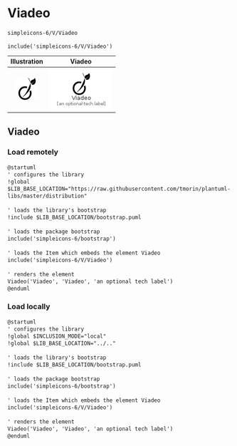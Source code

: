 # Viadeo


```text
simpleicons-6/V/Viadeo
```

```text
include('simpleicons-6/V/Viadeo')
```



| Illustration | Viadeo |
| :---: | :---: |
| ![illustration for Illustration](../../simpleicons-6/V/Viadeo.png) | ![illustration for Viadeo](../../simpleicons-6/V/Viadeo.Local.png) |




## Viadeo

### Load remotely
```plantuml
@startuml
' configures the library
!global $LIB_BASE_LOCATION="https://raw.githubusercontent.com/tmorin/plantuml-libs/master/distribution"

' loads the library's bootstrap
!include $LIB_BASE_LOCATION/bootstrap.puml

' loads the package bootstrap
include('simpleicons-6/bootstrap')

' loads the Item which embeds the element Viadeo
include('simpleicons-6/V/Viadeo')

' renders the element
Viadeo('Viadeo', 'Viadeo', 'an optional tech label')
@enduml
```

### Load locally
```plantuml
@startuml
' configures the library
!global $INCLUSION_MODE="local"
!global $LIB_BASE_LOCATION="../.."

' loads the library's bootstrap
!include $LIB_BASE_LOCATION/bootstrap.puml

' loads the package bootstrap
include('simpleicons-6/bootstrap')

' loads the Item which embeds the element Viadeo
include('simpleicons-6/V/Viadeo')

' renders the element
Viadeo('Viadeo', 'Viadeo', 'an optional tech label')
@enduml
```

